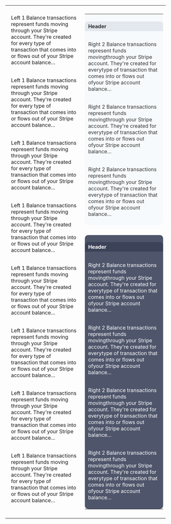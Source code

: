 <style>
   .light-right{
      background-color: #F7FAFC;color: rgba(0,0,0,0.8);
      border-radius: 10px; width: 50%; padding:0px;
     }
   .light-header{
      background-color: #E3E8EE;padding: 5px 10px; border-top-left-radius: 10px;border-top-right-radius: 10px; position: fix;top:0px; width: auto;
   }
   .dark-right{
       background-color: #4F566B;color: rgba(255,255,255,05);
      border-radius: 10px; width: 50%; padding:0px;
   }
   .dark-header{
      background-color: #3C4257;padding: 5px 10px; border-top-left-radius: 10px;border-top-right-radius: 10px; position: fix;top:0px; width: auto;
   }
   .mt{
      margin-top: 10px !important;
   }
   p{
      padding: 10px;
   }
   .empty-space{
      height: 30px;
   }
   table,th,td{
       border-collapse: collapse;
   }
</style>
<div style="overflow-y:auto;">
<table cellspacing='0' cellpadding='0'>
      <tr>
      <!-- Left Block Start-->
         <td class='left'>
         <table cellspacing='0' cellpadding='0'><tr>
           <p>Left 1 Balance transactions represent funds moving through your Stripe account. They're created for every type of transaction that comes into or flows out of your Stripe account balance…</p>
            <p>Left 1 Balance transactions represent funds moving through your Stripe account. They're created for every type of transaction that comes into or flows out of your Stripe account balance…</p>
            <p>Left 1 Balance transactions represent funds moving through your Stripe account. They're created for every type of transaction that comes into or flows out of your Stripe account balance…</p>
            <p>Left 1 Balance transactions represent funds moving through your Stripe account. They're created for every type of transaction that comes into or flows out of your Stripe account balance…</p>
            <p>Left 1 Balance transactions represent funds moving through your Stripe account. They're created for every type of transaction that comes into or flows out of your Stripe account balance…</p>
            <p>Left 1 Balance transactions represent funds moving through your Stripe account. They're created for every type of transaction that comes into or flows out of your Stripe account balance…</p>
            <p>Left 1 Balance transactions represent funds moving through your Stripe account. They're created for every type of transaction that comes into or flows out of your Stripe account balance…</p>
            <p>Left 1 Balance transactions represent funds moving through your Stripe account. They're created for every type of transaction that comes into or flows out of your Stripe account balance…</p>
         </tr>
         </table>
         </td>
         <!-- Left Block End-->
         <!-- Right Block Start-->
         <td class='right'>
         <table cellspacing='0' cellpadding='0'>
         <tr style='margin-bottom: 10px !important'>
         <td class='light-right'> <!-- Right Block Start-->
               <h4 class='light-header'>Header</h4>
               <p> Right 2 Balance transactions represent funds   movingthrough your Stripe account. They're created for  everytype of transaction that comes into or flows out  ofyour Stripe account balance…</p>
               <p> Right 2 Balance transactions represent funds   movingthrough your Stripe account. They're created for  everytype of transaction that comes into or flows out  ofyour Stripe account balance…</p>
               <p> Right 2 Balance transactions represent funds   movingthrough your Stripe account. They're created for  everytype of transaction that comes into or flows out  ofyour Stripe account balance…</p>
            </td>
         </tr>
         <tr class='empty-space'><td></td></tr>
         <tr style='margin-top: 10px !important;' class='mt'>
         <td class='dark-right'> <!-- Right Block Start-->
               <h4 class='dark-header'>Header</h4>
               <p> Right 2 Balance transactions represent funds   movingthrough your Stripe account. They're created for  everytype of transaction that comes into or flows out  ofyour Stripe account balance…</p>
               <p> Right 2 Balance transactions represent funds   movingthrough your Stripe account. They're created for  everytype of transaction that comes into or flows out  ofyour Stripe account balance…</p>
               <p> Right 2 Balance transactions represent funds   movingthrough your Stripe account. They're created for  everytype of transaction that comes into or flows out  ofyour Stripe account balance…</p>
               <p> Right 2 Balance transactions represent funds   movingthrough your Stripe account. They're created for  everytype of transaction that comes into or flows out  ofyour Stripe account balance…</p>
            </td>
         </tr>
         </table>
         </td>
            <!-- Right Block End-->
      </tr>

</table>
</div>
